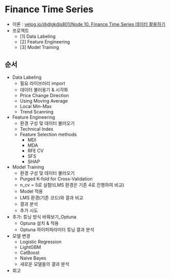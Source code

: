 # Finance Time Series
- 이론 : [velog.io/@dlgkdis801/Node 10. Finance Time Series 데이터 활용하기](https://velog.io/@dlgkdis801/Node-10.-Finance-Time-Series-%EB%8D%B0%EC%9D%B4%ED%84%B0-%ED%99%9C%EC%9A%A9%ED%95%98%EA%B8%B0)
- 프로젝트
  - [1] Data Labeling
  - [2] Feature Engineering
  - [3] Model Training

## 순서
- Data Labeling
  - 필요 라이브러리 import
  - 데이터 불러옹기 & 시각화
  - Price Change Direction
  - Using Moving Average
  - Local Min-Max
  - Trend Scanning
- Feature Engineering
  - 환경 구성 및 데이터 불러오기
  - Technical Index
  - Feature Selection methods
    - MDI
    - MDA
    - RFE CV
    - SFS
    - SHAP
- Model Training
  - 환경 구성 및 데이터 불러오기
  - Purged K-fold for Cross-Validation
  - n_cv = 5로 실험!(LMS 환경은 기존 4로 진행하여 비교)
  - Model 적용
  - LMS 환경(기존 코드)와 결과 비교
  - 결과 분석
  - 추가 시도
- 추가: 튜닝 방식 바꿔보기_Optuna
  - Optuna 설치 & 적용
  - Optuna 하이퍼파라미터 튜닝 결과 분석
- 모델 변경
  - Logistic Regression
  - LightGBM
  - CatBoost
  - Naive Bayes
  - 새로운 모델들의 결과 분석
- 회고
